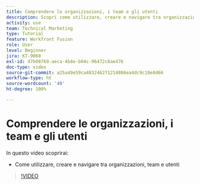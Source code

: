 ```yaml
---
title: Comprendere le organizzazioni, i team e gli utenti
description: Scopri come utilizzare, creare e navigare tra organizzazioni, team e utenti in  [!DNL Adobe Workfront Fusion].
activity: use
team: Technical Marketing
type: Tutorial
feature: Workfront Fusion
role: User
level: Beginner
jira: KT-9068
exl-id: d7b08769-aeca-4b4e-b04c-96472c8ae476
doc-type: video
source-git-commit: a25a49e59ca483246271214886ea4dc9c10e8d66
workflow-type: ht
source-wordcount: '40'
ht-degree: 100%

---
```


# Comprendere le organizzazioni, i team e gli utenti

In questo video scoprirai:

* Come utilizzare, creare e navigare tra organizzazioni, team e utenti

>[!VIDEO](https://video.tv.adobe.com/v/335309/?quality=12&learn=on)
